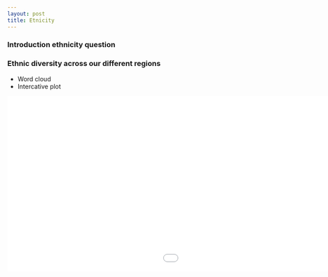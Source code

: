 ```yaml
---
layout: post
title: Etnicity 
---
```

### Introduction ethnicity question
### Ethnic diversity across our different regions
- Word cloud
- Intercative plot
<iframe src="{{ '/' | relative_url }}images/ethny_diversity_percentage.html" height="400" width="1400" frameborder="0"></iframe>

